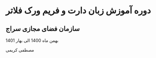 # دوره آموزش زبان دارت و فریم ورک فلاتر


##  سازمان فضای مجازی سراج 

بهمن ماه 1400 الی بهار 1401

مصطفی کریمی
